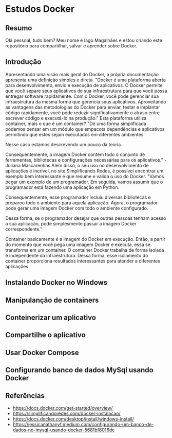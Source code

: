 # Estudos Docker

## Resumo
Olá pessoal, tudo bem?
Meu nome é Iago Magalhães e estou criando este repositório para compartilhar, salvar e aprender sobre Docker.

## Introdução
Apresentando uma visão mais geral do Docker, a própria documentação apresenta uma definição simples e direta.
  "Docker é uma plataforma aberta para desenvolvimento, envio e execução de aplicativos. O Docker permite que você separe seus aplicativos de sua infraestrutura para que você possa entregar software rapidamente. Com o Docker, você pode gerenciar sua infraestrutura da mesma forma que gerencia seus aplicativos. Aproveitando as vantagens das metodologias do Docker para enviar, testar e implantar código rapidamente, você pode reduzir significativamente o atraso entre escrever código e executá-lo na produção."
Esta plataforma utiliza container, mais o que é um container?
  "De uma forma simplificada podemos pensar em um módulo que empacota dependências e aplicativos permitindo que estes sejam executados em diferentes ambientes. 

  Nesse caso estamos descrevendo um pouco da teoria. 

  Consequentemente, a imagem Docker contém todo o conjunto de ferramentas, bibliotecas e configurações necessárias para os aplicativos." - Juliana Mascarenhas
Além disso, o seu uso no desenvolvimento de aplicações é incrível, no site Simplificando Redes, é possível encontrar um exemplo bem interessante e que resume e valida o uso do Docker.
  "Vamos pegar um exemplo de um programador. Em seguida, vamos assumir que o programador está fazendo uma aplicação em Python.

  Consequentemente, esse programador incluiu diversas bibliotecas e preparou todo o ambiente para aquela aplicação. Agora, o programador pode gerar uma imagem Docker com todo o ambiente configurado. 

  Dessa forma, se o programador desejar que outras pessoas tenham acesso a sua aplicação, pode simplesmente passar a imagem Docker correspondente."

Container basicamente é a imagem do Docker em execução. Então, a partir do momento que você pega uma imagem Docker e executa, essa se transforma em um container.
O container Docker trabalha de forma isolada e independente da infraestrutura. Dessa forma, esse isolamento do container proporciona resultados interessantes para atender a diferentes aplicações.

## Instalando Docker no Windows

## Manipulanção de containers

## Conteinerizar um aplicativo

## Compartilhe o aplicativo

## Usar Docker Compose

## Configurando banco de dados MySql usando Docker

## Referências
- https://docs.docker.com/get-started/overview/
- https://simplificandoredes.com/docker-instalacao/
- https://docs.docker.com/desktop/install/windows-install/
- https://jessicanathanyf.medium.com/configurando-um-banco-de-dados-no-mysql-usando-docker-5681bf8016dc
